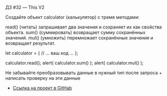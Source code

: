 ДЗ #32 — This V2

Создайте объект calculator (калькулятор) с тремя методами:

read() (читать) запрашивает два значения и сохраняет их как свойства объекта.
sum() (суммировать) возвращает сумму сохранённых значений.
mul() (умножить) перемножает сохранённые значения и возвращает результат.

let calculator = {
  // ... ваш код ...
};

calculator.read();
alert( calculator.sum() );
alert( calculator.mul() );

Не забывайте преобразовывать данные в нужный тип после запроса + написать проверку на эти данные

* [Ссылка на проект в GitHab](https://github.com/EShka0707/js_studies.git)
